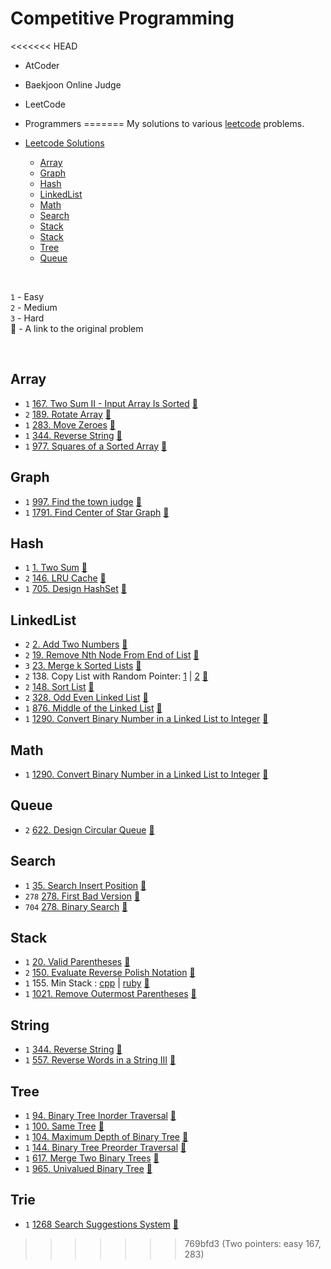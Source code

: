 # Competitive Programming

<<<<<<< HEAD
- AtCoder
- Baekjoon Online Judge
- LeetCode
- Programmers
=======
My solutions to various [leetcode](https://leetcode.com) problems.

- [Leetcode Solutions](#leetcode-solutions)
  - [Array <a id="array"></a>](#array)
  - [Graph <a id="graph"></a>](#graph)
  - [Hash <a id="hash"></a>](#hash)
  - [LinkedList <a id="linkedlist"></a>](#linkedlist)
  - [Math <a id="math"></a>](#math)
  - [Search <a id="search"></a>](#search)
  - [Stack <a id="stack"></a>](#stack)
  - [Stack <a id="string"></a>](#string)
  - [Tree <a id="tree"></a>](#tree)
  - [Queue <a id="queue"></a>](#queue)
 
<br>

`1` - Easy <br>
`2` - Medium <br>
`3` - Hard <br>
🔗 - A link to the original problem

<br>

## Array <a id="array">
- `1` [167.  Two Sum II - Input Array Is Sorted](./easy/167.rb) [🔗](https://leetcode.com/problems/two-sum-ii-input-array-is-sorted/)
- `2` [189. Rotate Array](./medium/189.rb) [🔗](https://leetcode.com/problems/rotate-array/)
- `1` [283. Move Zeroes](./easy/283.rb) [🔗](https://leetcode.com/problems/move-zeroes/)
- `1` [344. Reverse String](./easy/344.rb) [🔗](https://leetcode.com/problems/reverse-string/)
- `1` [977. Squares of a Sorted Array](./easy/977.rb) [🔗](https://leetcode.com/problems/squares-of-a-sorted-array/)

## Graph <a id="graph"></a> 
- `1` [997. Find the town judge](./easy/997/997.md) [🔗](https://leetcode.com/problems/find-the-town-judge/)
- `1` [1791. Find Center of Star Graph](./easy/1791/1791.md) [🔗](https://leetcode.com/problems/find-center-of-star-graph/)

## Hash <a id="hash"></a>
- `1` [1. Two Sum](./easy/1.md) [🔗](https://leetcode.com/problems/two-sum)
- `2` [146. LRU Cache](./medium/146.rb) [🔗](https://leetcode.com/problems/lru-cache/)
- `1` [705. Design HashSet](./easy/705.md) [🔗](https://leetcode.com/problems/design-hashset)

## LinkedList <a id="linkedlist"></a>
- `2` [2. Add Two Numbers](./medium/2.rb) [🔗](https://leetcode.com/problems/add-two-numbers/)
- `2` [19. Remove Nth Node From End of List](./medium/19.rb) [🔗](https://leetcode.com/problems/remove-nth-node-from-end-of-list/)
- `3` [23. Merge k Sorted Lists](./hard/23.rb) [🔗](https://leetcode.com/problems/remove-nth-node-from-end-of-list/)
- `2` 138. Copy List with Random Pointer: [1](./medium/138.rb) | [2](./medium/138-2.rb) [🔗](https://leetcode.com/problems/copy-list-with-random-pointer/)
- `2` [148. Sort List](./medium/148.rb) [🔗](https://leetcode.com/problems/sort-list/)
- `2` [328. Odd Even Linked List](./medium/328.rb) [🔗](https://leetcode.com/problems/odd-even-linked-list/)
- `1` [876. Middle of the Linked List](./easy/876.rb) [🔗](https://leetcode.com/problems/middle-of-the-linked-list/)
- `1` [1290. Convert Binary Number in a Linked List to Integer](./easy/1290) [🔗](https://leetcode.com/problems/convert-binary-number-in-a-linked-list-to-integer/)

## Math <a id="math"></a>
- `1` [1290. Convert Binary Number in a Linked List to Integer](./easy/1290) [🔗](https://leetcode.com/problems/convert-binary-number-in-a-linked-list-to-integer/)

## Queue <a id="queue"></a>
- `2` [622. Design Circular Queue](./medium/622.rb) [🔗](https://leetcode.com/problems/design-circular-queue/)

## Search <a id="search"></a>
- `1` [35. Search Insert Position](./easy/35.rb) [🔗](https://leetcode.com/problems/search-insert-position/)
- `278` [278. First Bad Version](./easy/278.rb) [🔗](https://leetcode.com/problems/first-bad-version/)
- `704` [278. Binary Search](./easy/704.rb) [🔗](https://leetcode.com/problems/binary-search/)

## Stack <a id="stack"></a>
- `1` [20. Valid Parentheses](./easy/20.cpp) [🔗](https://leetcode.com/problems/valid-parentheses/)
- `2` [150. Evaluate Reverse Polish Notation](./medium/150.rb) [🔗](https://leetcode.com/problems/evaluate-reverse-polish-notation/)
- `1` 155. Min Stack : [cpp](./easy/155.cpp) | [ruby](./easy/155.rb) [🔗](https://leetcode.com/problems/min-stack/)
- `1` [1021. Remove Outermost Parentheses](./easy/1021.cpp) [🔗](https://leetcode.com/problems/remove-outermost-parentheses/)

## String <a id="string"></a>
- `1` [344. Reverse String](./easy/344.rb) [🔗](https://leetcode.com/problems/reverse-string/)
- `1` [557. Reverse Words in a String III](./easy/557.cpp) [🔗](https://leetcode.com/problems/reverse-words-in-a-string-iii/)

## Tree <a id="tree"></a>
- `1` [94. Binary Tree Inorder Traversal](./easy/94) [🔗](https://leetcode.com/problems/binary-tree-inorder-traversal/)
- `1` [100. Same Tree](./easy/100.rb) [🔗](https://leetcode.com/problems/same-tree/)
- `1` [104. Maximum Depth of Binary Tree](./easy/104.rb) [🔗](https://leetcode.com/problems/maximum-depth-of-binary-tree/)
- `1` [144. Binary Tree Preorder Traversal](./easy/144) [🔗](https://leetcode.com/problems/binary-tree-preorder-traversal/)
- `1` [617. Merge Two Binary Trees](./easy/617) [🔗](https://leetcode.com/problems/merge-two-binary-trees/)
- `1` [965. Univalued Binary Tree](./easy/965) [🔗](https://leetcode.com/problems/univalued-binary-tree/)

## Trie <a id="trie"></a>
- `1` [1268 Search Suggestions System](./medium/1268.cpp) [🔗](https://leetcode.com/problems/search-suggestions-system/)
>>>>>>> 769bfd3 (Two pointers: easy 167, 283)
